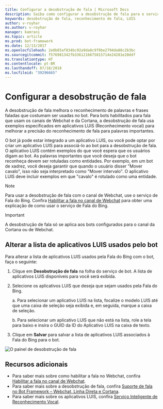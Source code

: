 ```yaml
---
title: Configurar a desobstrução de fala | Microsoft Docs
description: Saiba como configurar a desobstrução de fala para o serviço de bot usando o portal do Azure.
keywords: desobstrução de fala, reconhecimento de fala, LUIS
author: v-royhar
ms.author: v-royhar
manager: kamrani
ms.topic: article
ms.prod: bot-framework
ms.date: 12/13/2017
ms.openlocfilehash: 2e0b85af834bc92a9da8c9f9be2794da88c2b3bc
ms.sourcegitcommit: f576981342fb3361216675815714e24281e20ddf
ms.translationtype: HT
ms.contentlocale: pt-BR
ms.lasthandoff: 07/18/2018
ms.locfileid: "39296665"
---
```

# <a name="configure-speech-priming"></a>Configurar a desobstrução de fala

A desobstrução de fala melhora o reconhecimento de palavras e frases faladas que costumam ser usadas no bot. Para bots habilitados para fala que usam os canais de Webchat e da Cortana, a desobstrução de fala usa exemplos especificados em aplicativos LUIS (Reconhecimento vocal) para melhorar a precisão do reconhecimento de fala para palavras importantes.

O bot já pode estar integrado a um aplicativo LUIS, ou você pode optar por criar um aplicativo LUIS para associá-lo ao bot para a desobstrução de fala. O aplicativo LUIS contém exemplos do que você espera que os usuários digam ao bot. As palavras importantes que você deseja que o bot reconheça devem ser rotuladas como entidades. Por exemplo, em um bot de xadrez, você deseja garantir que quando o usuário disser "Mover cavalo", isso não seja interpretado como "Mover intervalo". O aplicativo LUIS deve incluir exemplos em que "cavalo" é rotulado como uma entidade.

> [!NOTE]
> Para usar a desobstrução de fala com o canal de Webchat, use o serviço de Fala do Bing. Confira [Habilitar a fala no canal de Webchat](~/bot-service-channel-connect-webchat-speech.md) para obter uma explicação de como usar o serviço de Fala do Bing.

> [!IMPORTANT]
> A desobstrução de fala só se aplica aos bots configurados para o canal da Cortana ou de Webchat.

## <a name="change-the-list-of-luis-apps-your-bot-uses"></a>Alterar a lista de aplicativos LUIS usados pelo bot

Para alterar a lista de aplicativos LUIS usados pela Fala do Bing com o bot, faça o seguinte:

1. Clique em **Desobstrução de fala** na folha do serviço de bot. A lista de aplicativos LUIS disponíveis para você será exibida.
2. Selecione os aplicativos LUIS que deseja que sejam usados pela Fala do Bing.
 
    a. Para selecionar um aplicativo LUIS na lista, focalize o modelo LUIS até que uma caixa de seleção seja exibida e, em seguida, marque a caixa de seleção.
     
    b. Para selecionar um aplicativo LUIS que não está na lista, role a tela para baixo e insira o GUID da ID do Aplicativo LUIS na caixa de texto.
     
3. Clique em **Salvar** para salvar a lista de aplicativos LUIS associados à Fala do Bing para o bot.

![O painel de desobstrução de fala](~/media/bot-service-manage-speech-priming/speech-priming.png)

## <a name="additional-resources"></a>Recursos adicionais

- Para saber mais sobre como habilitar a fala no Webchat, confira [Habilitar a fala no canal de Webchat](~/bot-service-channel-connect-webchat-speech.md).
- Para saber mais sobre a desobstrução de fala, confira [Suporte de fala no Bot Framework – Webchat, Linha Direta e Cortana](https://blog.botframework.com/2017/06/26/Speech-To-Text/).
- Para saber mais sobre os aplicativos LUIS, confira [Serviço Inteligente de Reconhecimento Vocal](https://www.luis.ai).
